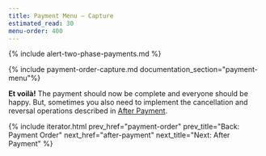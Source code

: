 ```yaml
---
title: Payment Menu – Capture
estimated_read: 30
menu-order: 400
---
```


{% include alert-two-phase-payments.md %}

{% include payment-order-capture.md documentation_section="payment-menu"%}

**Et voilà!** The payment should now be complete and
everyone should be happy. But, sometimes you also need to implement the
cancellation and reversal operations described in [After Payment][after-payment].

{% include iterator.html prev_href="payment-order"
                         prev_title="Back: Payment Order"
                         next_href="after-payment"
                         next_title="Next: After Payment" %}

[after-payment]: /payment-menu/after-payment
